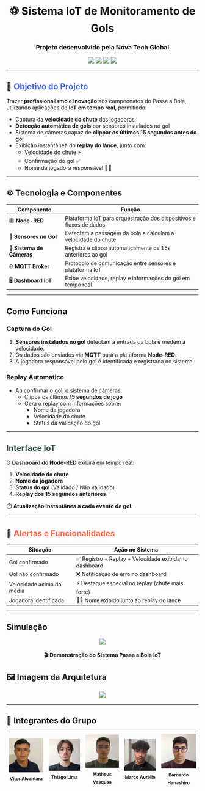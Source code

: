<h1 align="center">⚽ Sistema IoT de Monitoramento de Gols</h1>
<h3 align="center">Projeto desenvolvido pela <strong>Nova Tech Global</strong></h3>

<p align="center">
  <img src="https://img.shields.io/badge/Node--RED-Automação-red?style=for-the-badge&logo=nodered&logoColor=white">
  <img src="https://img.shields.io/badge/Sensores-Gol-blue?style=for-the-badge">
  <img src="https://img.shields.io/badge/Câmeras-Replay-green?style=for-the-badge">
  <img src="https://img.shields.io/badge/MQTT-Comunicação-purple?style=for-the-badge">
</p>

---

## 📌 <span style="color:#4169E1">Objetivo do Projeto</span>

Trazer **profissionalismo e inovação** aos campeonatos do Passa a Bola, utilizando aplicações de **IoT em tempo real**, permitindo:

- Captura da **velocidade do chute** das jogadoras  
- **Detecção automática de gols** por sensores instalados no gol  
- Sistema de câmeras capaz de **clippar os últimos 15 segundos antes do gol**  
- Exibição instantânea do **replay do lance**, junto com:
  - Velocidade do chute ⚡  
  - Confirmação do gol ✅  
  - Nome da jogadora responsável 🏃‍♀️  

---

## ⚙️ <span>Tecnologia e Componentes</span>

| Componente            | Função                                                                 |
|------------------------|------------------------------------------------------------------------|
| 🟥 **Node-RED**            | Plataforma IoT para orquestração dos dispositivos e fluxos de dados |
| 📡 **Sensores no Gol**     | Detectam a passagem da bola e calculam a velocidade do chute        |
| 🎥 **Sistema de Câmeras**  | Registra e clippa automaticamente os 15s anteriores ao gol          |
| 🌐 **MQTT Broker**         | Protocolo de comunicação entre sensores e plataforma IoT            |
| 🖥 **Dashboard IoT**       | Exibe velocidade, replay e informações do gol em tempo real          |

---

##  <span>Como Funciona</span>

### Captura do Gol

1. **Sensores instalados no gol** detectam a entrada da bola e medem a velocidade.  
2. Os dados são enviados via **MQTT** para a plataforma **Node-RED**.  
3. A jogadora responsável pelo gol é identificada e registrada no sistema.  

### Replay Automático

- Ao confirmar o gol, o sistema de câmeras:  
  - Clippa os últimos **15 segundos de jogo**  
  - Gera o replay com informações sobre:  
    - Nome da jogadora  
    - Velocidade do chute  
    - Status da validação do gol  

---

## <span style="color:#2F4F4F">Interface IoT</span>

O **Dashboard do Node-RED** exibirá em tempo real:

1. **Velocidade do chute**  
2. **Nome da jogadora**  
3. **Status do gol** (Validado / Não validado)  
4. **Replay dos 15 segundos anteriores**  

⏱️ **Atualização instantânea a cada evento de gol.**

---

## 🚨 <span style="color:#FF6347">Alertas e Funcionalidades</span>

| Situação                    | Ação no Sistema                                               |
|-----------------------------|--------------------------------------------------------------|
| Gol confirmado              | ✅ Registro + Replay + Velocidade exibida no dashboard        |
| Gol não confirmado           | ❌ Notificação de erro no dashboard                          |
| Velocidade acima da média    | ⚡ Destaque especial no replay (chute mais forte)             |
| Jogadora identificada        | 🏃‍♀️ Nome exibido junto ao replay do lance                   |

---

## Simulação

<p align="center">
  <a href="https://" target="_blank">
    <img src="https://upload.wikimedia.org/wikipedia/commons/b/b8/YouTube_Logo_2017.svg" width="160">
  </a>
</p>

<p align="center"><strong>🎬 Demonstração do Sistema Passa a Bola IoT</strong></p>

## 🖼️ Imagem da Arquitetura

<p align="center">
  <img src="./imgs/ width="600">
</p>

---

## 👥 Integrantes do Grupo

| [<img loading="lazy" src="./imgs/Vitor.png" width=115><br><sub>Vitor Alcantara</sub>](https://github.com/VitorAlcantara-tech) | [<img loading="lazy" src="./imgs/Thiago.png" width=115><br><sub>Thiago Lima</sub>](https://github.com/thiagolima-tech) | [<img loading="lazy" src="./imgs/Matheus.png" width=115><br><sub>Matheus Vasques</sub>](https://github.com/maatvasques) | [<img loading="lazy" src="./imgs/Marco.png" width=115><br><sub>Marco Aurélio</sub>](https://github.com/Arriatea) | [<img loading="lazy" src="./imgs/Bernardo.png" width=115><br><sub>Bernardo Hanashiro</sub>](https://github.com/BernardoYuji) |
| :---: | :---: | :---: | :---: | :---: |
